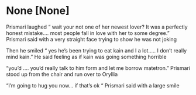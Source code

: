 # None [None]
Prismari laughed “ wait your not one of her newest lover? It was a  perfectly honest mistake.... most people fall in love with her to some degree.” Prismari said with a very straight face trying to show he was not joking 

Then he smiled “ yes he’s been trying to eat kain and I a lot..... I don’t really mind kain.” He said feeling as if kain was going something horrible 

“you’d .... you’d really talk to him form and let me borrow matetron.” Prismari stood up from the chair and run over to Oryllia 

“I’m going to hug you now... if that’s ok “ Prismari said with a large smile
